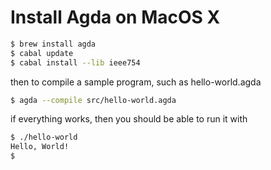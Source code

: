 # Install Agda on MacOS X
```bash
$ brew install agda
$ cabal update
$ cabal install --lib ieee754
```

then to compile a sample program, such as hello-world.agda

```bash
$ agda --compile src/hello-world.agda 
```

if everything works, then you should be able to run it with

```bash
$ ./hello-world
Hello, World!
$
```

